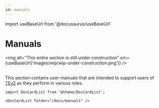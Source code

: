 ```yaml
---
id: manuals
---
```


import useBaseUrl from '@docusaurus/useBaseUrl'

# Manuals

<img
  alt="This entire section is still under construction"
  src={useBaseUrl('images/wip/wip-under-construction.png')}
/><br/><br/>

This section contains user-manuals that are intended to support users of [TEv2](@) as they perform in various roles.

```mdx-code-block
import DocCardList from '@theme/DocCardList';

<DocCardList folder="/docs/manuals" />
```
